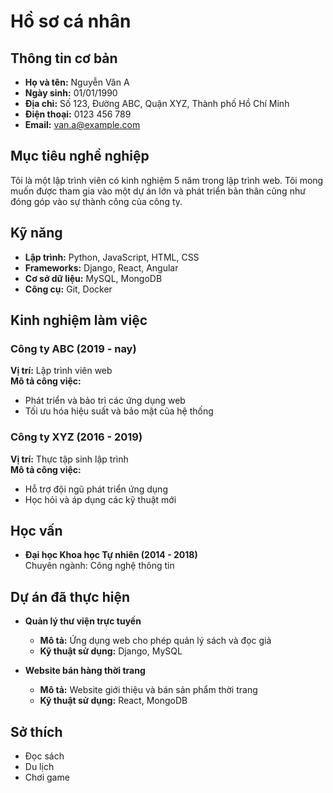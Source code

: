 # Hồ sơ cá nhân

## Thông tin cơ bản
- **Họ và tên:** Nguyễn Văn A
- **Ngày sinh:** 01/01/1990
- **Địa chỉ:** Số 123, Đường ABC, Quận XYZ, Thành phố Hồ Chí Minh
- **Điện thoại:** 0123 456 789
- **Email:** van.a@example.com

## Mục tiêu nghề nghiệp
Tôi là một lập trình viên có kinh nghiệm 5 năm trong lập trình web. Tôi mong muốn được tham gia vào một dự án lớn và phát triển bản thân cũng như đóng góp vào sự thành công của công ty.

## Kỹ năng
- **Lập trình:** Python, JavaScript, HTML, CSS
- **Frameworks:** Django, React, Angular
- **Cơ sở dữ liệu:** MySQL, MongoDB
- **Công cụ:** Git, Docker

## Kinh nghiệm làm việc
### Công ty ABC (2019 - nay)
**Vị trí:** Lập trình viên web  
**Mô tả công việc:**  
- Phát triển và bảo trì các ứng dụng web  
- Tối ưu hóa hiệu suất và bảo mật của hệ thống

### Công ty XYZ (2016 - 2019)
**Vị trí:** Thực tập sinh lập trình  
**Mô tả công việc:**  
- Hỗ trợ đội ngũ phát triển ứng dụng  
- Học hỏi và áp dụng các kỹ thuật mới

## Học vấn
- **Đại học Khoa học Tự nhiên (2014 - 2018)**  
Chuyên ngành: Công nghệ thông tin

## Dự án đã thực hiện
- **Quản lý thư viện trực tuyến**  
  - **Mô tả:** Ứng dụng web cho phép quản lý sách và đọc giả  
  - **Kỹ thuật sử dụng:** Django, MySQL
  
- **Website bán hàng thời trang**  
  - **Mô tả:** Website giới thiệu và bán sản phẩm thời trang  
  - **Kỹ thuật sử dụng:** React, MongoDB

## Sở thích
- Đọc sách
- Du lịch
- Chơi game
